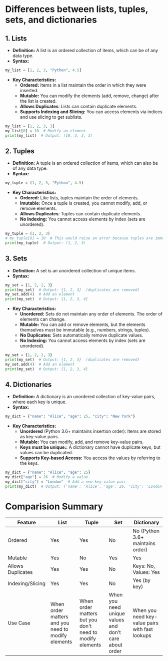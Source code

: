 # Differences between lists, tuples, sets, and dictionaries

## 1. Lists
- **Definition:** A list is an ordered collection of items, which can be of any data type.
- **Syntax:**
```python
my_list = [1, 2, 3, "Python", 4.5]
```
- **Key Characteristics:**
    - **Ordered:** Items in a list maintain the order in which they were inserted.
    - **Mutable:** You can modify the elements (add, remove, change) after the list is created.
    - **Allows Duplicates**: Lists can contain duplicate elements.
    - **Supports Indexing and Slicing:** You can access elements via indices and use slicing to get sublists.
```python
my_list = [1, 2, 3, 3]
my_list[0] = 10  # Modify an element
print(my_list)  # Output: [10, 2, 3, 3]
```

## 2. Tuples
- **Definition:** A tuple is an ordered collection of items, which can also be of any data type.
- **Syntax:**
```python
my_tuple = (1, 2, 3, "Python", 4.5)
```
- **Key Characteristics:**
    - **Ordered:** Like lists, tuples maintain the order of elements.
    - **Imutable:** Once a tuple is created, you cannot modify, add, or remove elements.
    - **Allows Duplicates**: Tuples can contain duplicate elements.
    - **No Indexing:** You cannot access elements by index (sets are unordered).
```python
my_tuple = (1, 2, 3)
# my_tuple[0] = 10  # This would raise an error because tuples are immutable
print(my_tuple)  # Output: (1, 2, 3)
```

## 3. Sets
- **Definition:** A set is an unordered collection of unique items.
- **Syntax:**
```python
my_set = {1, 2, 2, 3}
print(my_set)  # Output: {1, 2, 3}  (duplicates are removed)
my_set.add(4)  # Add an element
print(my_set)  # Output: {1, 2, 3, 4}
```
- **Key Characteristics:**
    - **Unordered:** Sets do not maintain any order of elements. The order of elements can change.
    - **Mutable:** You can add or remove elements, but the elements themselves must be immutable (e.g., numbers, strings, tuples).
    - **No Duplicates:** Sets automatically remove duplicate values.
    - **No Indexing:** You cannot access elements by index (sets are unordered).
```python
my_set = {1, 2, 2, 3}
print(my_set)  # Output: {1, 2, 3}  (duplicates are removed)
my_set.add(4)  # Add an element
print(my_set)  # Output: {1, 2, 3, 4}
```

## 4. Dictionaries
- **Definition:** A dictionary is an unordered collection of key-value pairs, where each key is unique.
- **Syntax:**
```python
my_dict = {"name": "Alice", "age": 25, "city": "New York"}
```
- **Key Characteristics:**
    - **Unordered** (Python 3.6+ maintains insertion order): Items are stored as key-value pairs.
    - **Mutable:** You can modify, add, and remove key-value pairs.
    - **Keys must be unique::** A dictionary cannot have duplicate keys, but values can be duplicated.
    - **Supports Key-based Access:** You access the values by referring to the keys.
```python
my_dict = {"name": "Alice", "age": 25}
my_dict["age"] = 26  # Modify a value
my_dict["city"] = "London"  # Add a new key-value pair
print(my_dict)  # Output: {'name': 'Alice', 'age': 26, 'city': 'London'}
```

# Comparision Summary
Feature    | List | Tuple | Set | Dictionary
|--------- |---|---|---|-----------|
Ordered   | Yes | Yes | No | No (Python 3.6+ maintains order)
Mutable   | Yes | No | Yes | Yes
Allows Duplicates | Yes | Yes | No | Keys: No, Values: Yes
Indexing/Slicing    | Yes | Yes | No | Yes (by key)
Use Case   | When order matters and you need to modify elements | When order matters but you don't need to modify elements | When you need unique values and don’t care about order | When you need key-value pairs with fast lookups
